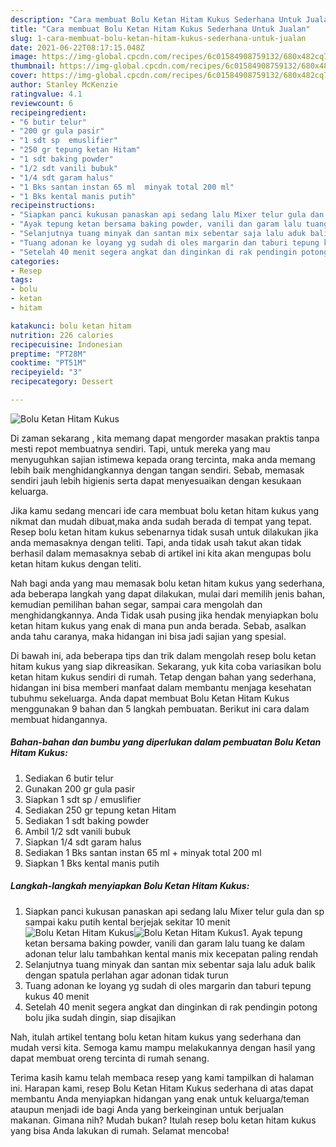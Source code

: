 ```yaml
---
description: "Cara membuat Bolu Ketan Hitam Kukus Sederhana Untuk Jualan"
title: "Cara membuat Bolu Ketan Hitam Kukus Sederhana Untuk Jualan"
slug: 1-cara-membuat-bolu-ketan-hitam-kukus-sederhana-untuk-jualan
date: 2021-06-22T08:17:15.048Z
image: https://img-global.cpcdn.com/recipes/6c01584908759132/680x482cq70/bolu-ketan-hitam-kukus-foto-resep-utama.jpg
thumbnail: https://img-global.cpcdn.com/recipes/6c01584908759132/680x482cq70/bolu-ketan-hitam-kukus-foto-resep-utama.jpg
cover: https://img-global.cpcdn.com/recipes/6c01584908759132/680x482cq70/bolu-ketan-hitam-kukus-foto-resep-utama.jpg
author: Stanley McKenzie
ratingvalue: 4.1
reviewcount: 6
recipeingredient:
- "6 butir telur"
- "200 gr gula pasir"
- "1 sdt sp  emuslifier"
- "250 gr tepung ketan Hitam"
- "1 sdt baking powder"
- "1/2 sdt vanili bubuk"
- "1/4 sdt garam halus"
- "1 Bks santan instan 65 ml  minyak total 200 ml"
- "1 Bks kental manis putih"
recipeinstructions:
- "Siapkan panci kukusan panaskan api sedang lalu Mixer telur gula dan sp sampai kaku putih kental berjejak sekitar 10 menit"
- "Ayak tepung ketan bersama baking powder, vanili dan garam lalu tuang ke dalam adonan telur lalu tambahkan kental manis mix kecepatan paling rendah"
- "Selanjutnya tuang minyak dan santan mix sebentar saja lalu aduk balik dengan spatula perlahan agar adonan tidak turun"
- "Tuang adonan ke loyang yg sudah di oles margarin dan taburi tepung kukus 40 menit"
- "Setelah 40 menit segera angkat dan dinginkan di rak pendingin potong bolu jika sudah dingin, siap disajikan"
categories:
- Resep
tags:
- bolu
- ketan
- hitam

katakunci: bolu ketan hitam 
nutrition: 226 calories
recipecuisine: Indonesian
preptime: "PT28M"
cooktime: "PT51M"
recipeyield: "3"
recipecategory: Dessert

---
```



![Bolu Ketan Hitam Kukus](https://img-global.cpcdn.com/recipes/6c01584908759132/680x482cq70/bolu-ketan-hitam-kukus-foto-resep-utama.jpg)

Di zaman  sekarang , kita memang dapat mengorder masakan praktis tanpa mesti repot membuatnya sendiri. Tapi, untuk mereka yang mau menyuguhkan sajian istimewa kepada orang tercinta, maka anda memang lebih baik menghidangkannya dengan tangan sendiri. Sebab, memasak sendiri jauh lebih higienis serta dapat menyesuaikan dengan kesukaan keluarga.

Jika kamu sedang mencari ide cara membuat bolu ketan hitam kukus yang nikmat dan mudah dibuat,maka anda sudah berada di tempat yang tepat. Resep bolu ketan hitam kukus  sebenarnya tidak susah untuk dilakukan jika anda memasaknya dengan teliti. Tapi, anda tidak usah takut akan tidak berhasil dalam memasaknya 
sebab di artikel ini kita akan mengupas bolu ketan hitam kukus dengan teliti.  



Nah bagi anda yang mau memasak bolu ketan hitam kukus yang sederhana, ada beberapa langkah yang dapat dilakukan, mulai dari memilih jenis bahan, kemudian pemilihan bahan segar, sampai cara mengolah dan menghidangkannya. Anda Tidak usah pusing jika hendak menyiapkan bolu ketan hitam kukus yang enak di mana pun anda berada. Sebab, asalkan anda  tahu caranya, maka hidangan ini bisa jadi sajian yang spesial.

Di bawah ini, ada beberapa tips dan trik dalam mengolah resep bolu ketan hitam kukus yang siap dikreasikan. Sekarang, yuk kita coba variasikan bolu ketan hitam kukus sendiri di rumah. Tetap dengan bahan yang sederhana, hidangan ini bisa memberi manfaat dalam membantu menjaga kesehatan tubuhmu sekeluarga. Anda dapat membuat Bolu Ketan Hitam Kukus menggunakan 9 bahan dan 5 langkah pembuatan. Berikut ini cara dalam membuat hidangannya.

<!--inarticleads1-->

##### Bahan-bahan dan bumbu yang diperlukan dalam pembuatan Bolu Ketan Hitam Kukus:

1. Sediakan 6 butir telur
1. Gunakan 200 gr gula pasir
1. Siapkan 1 sdt sp / emuslifier
1. Sediakan 250 gr tepung ketan Hitam
1. Sediakan 1 sdt baking powder
1. Ambil 1/2 sdt vanili bubuk
1. Siapkan 1/4 sdt garam halus
1. Sediakan 1 Bks santan instan 65 ml + minyak total 200 ml
1. Siapkan 1 Bks kental manis putih




<!--inarticleads2-->

##### Langkah-langkah menyiapkan Bolu Ketan Hitam Kukus:

1. Siapkan panci kukusan panaskan api sedang lalu Mixer telur gula dan sp sampai kaku putih kental berjejak sekitar 10 menit
<img src="https://img-global.cpcdn.com/steps/ae4a1c3cc4a37d2e/160x128cq70/bolu-ketan-hitam-kukus-langkah-memasak-1-foto.jpg" alt="Bolu Ketan Hitam Kukus"><img src="https://img-global.cpcdn.com/steps/aa4c133d8132355c/160x128cq70/bolu-ketan-hitam-kukus-langkah-memasak-1-foto.jpg" alt="Bolu Ketan Hitam Kukus">1. Ayak tepung ketan bersama baking powder, vanili dan garam lalu tuang ke dalam adonan telur lalu tambahkan kental manis mix kecepatan paling rendah
1. Selanjutnya tuang minyak dan santan mix sebentar saja lalu aduk balik dengan spatula perlahan agar adonan tidak turun
1. Tuang adonan ke loyang yg sudah di oles margarin dan taburi tepung kukus 40 menit
1. Setelah 40 menit segera angkat dan dinginkan di rak pendingin potong bolu jika sudah dingin, siap disajikan




Nah, itulah artikel tentang  bolu ketan hitam kukus  yang sederhana dan mudah versi kita. Semoga kamu mampu melakukannya dengan hasil yang dapat membuat oreng tercinta di rumah senang. 

Terima kasih kamu telah membaca resep yang kami tampilkan di halaman ini. Harapan kami, resep  Bolu Ketan Hitam Kukus sederhana di atas dapat membantu Anda menyiapkan hidangan yang enak untuk keluarga/teman ataupun menjadi ide bagi Anda yang berkeinginan untuk berjualan makanan. Gimana nih? Mudah bukan? Itulah resep bolu ketan hitam kukus yang bisa Anda lakukan di rumah. Selamat mencoba!


